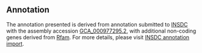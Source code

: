

Annotation
----------

The annotation presented is derived from annotation submitted to
[INSDC](http://www.insdc.org) with the assembly accession
[GCA\_000977295.2](http://www.ebi.ac.uk/ena/data/view/GCA_000977295.2),
with additional non-coding genes derived from
[Rfam](http://rfam.xfam.org/). For more details, please visit [INSDC
annotation
import](http://ensemblgenomes.org/info/data/insdc_annotation).
